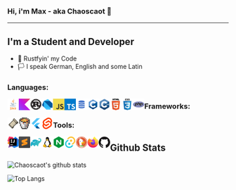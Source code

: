 ### Hi, i'm Max - aka Chaoscaot 👋

---

## I'm a Student and Developer

- 🌱 Rustfyin' my Code
- 🏳 I speak German, English and some Latin

### Languages:

 <img align="left" alt="Java" width="26px" src="https://raw.githubusercontent.com/github/explore/main/topics/java/java.png" /> 
 <img align="left" alt="Kotlin" width="26px" src="https://raw.githubusercontent.com/github/explore/main/topics/kotlin/kotlin.png" /> 
 <img align="left" alt="Rust" width="26px" src="https://raw.githubusercontent.com/github/explore/main/topics/rust/rust.png" /> 
 <img align="left" alt="Dart" width="26px" src="https://raw.githubusercontent.com/github/explore/main/topics/dart/dart.png" /> 
 <img align="left" alt="javascript" width="26px" src="https://raw.githubusercontent.com/github/explore/main/topics/javascript/javascript.png" /> 
 <img align="left" alt="typescript" width="26px" src="https://raw.githubusercontent.com/github/explore/main/topics/typescript/typescript.png" /> 
 <img align="left" alt="SQL" width="26px" src="https://raw.githubusercontent.com/github/explore/main/topics/sql/sql.png" />
 <img align="left" alt="C" width="26px" src="https://raw.githubusercontent.com/github/explore/main/topics/c/c.png" />
 <img align="left" alt="CPP" width="26px" src="https://raw.githubusercontent.com/github/explore/main/topics/cpp/cpp.png" />
 <img align="left" alt="HTML" width="26px" src="https://raw.githubusercontent.com/github/explore/main/topics/html/html.png" />
 <img align="left" alt="CSS" width="26px" src="https://raw.githubusercontent.com/github/explore/main/topics/css/css.png" />
 <img align="left" alt="PHP" width="26px" src="https://raw.githubusercontent.com/github/explore/main/topics/php/php.png" />

### Frameworks: 

 <img align="left" alt="Fabric" width="26px" src="https://raw.githubusercontent.com/github/explore/main/topics/fabricmc/fabricmc.png" /> 
 <img align="left" alt="Bukkit" width="26px" src="https://raw.githubusercontent.com/github/explore/main/topics/bukkit/bukkit.png" /> 
 <img align="left" alt="Flutter" width="26px" src="https://raw.githubusercontent.com/github/explore/main/topics/flutter/flutter.png" /> 
 <img align="left" alt="Svelte" width="26px" src="https://raw.githubusercontent.com/github/explore/main/topics/svelte/svelte.png" /> 

### Tools:

<img align="left" alt="Intellij Idea" width="26px" src="https://raw.githubusercontent.com/github/explore/main/topics/intellij-idea/intellij-idea.png" /> 
<img align="left" alt="Sublime-Text" width="26px" src="https://raw.githubusercontent.com/github/explore/main/topics/sublime-text/sublime-text.png" /> 
<img align="left" alt="Gradle" width="26px" src="https://raw.githubusercontent.com/github/explore/main/topics/gradle/gradle.png" /> 
<img align="left" alt="Linux" width="26px" src="https://raw.githubusercontent.com/github/explore/main/topics/linux/linux.png" /> 
<img align="left" alt="Nginx" width="26px" src="https://raw.githubusercontent.com/github/explore/main/topics/nginx/nginx.png" />
<img align="left" alt="Tauri" width="26px" src="https://raw.githubusercontent.com/github/explore/main/topics/tauri/tauri.png" />
<img align="left" alt="Duckduckgo" width="26px" src="https://raw.githubusercontent.com/github/explore/main/topics/duckduckgo/duckduckgo.png" />
<img align="left" alt="Firefox" width="26px" src="https://raw.githubusercontent.com/github/explore/main/topics/firefox/firefox.png" />
<img align="left" alt="Github" width="26px" src="https://raw.githubusercontent.com/github/explore/main/topics/github/github.png" />

## Github Stats

![Chaoscaot's github stats](https://github-readme-stats.vercel.app/api?username=Chaoscaot&count_private=true&theme=dark&show_icons=true)

![Top Langs](https://github-readme-stats.vercel.app/api/top-langs/?username=Chaoscaot&count_private=true&theme=dark&show_icons=true)
